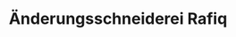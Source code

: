---
title: "Änderungsschneiderei Rafiq"
url: /koeln/aenderungsschneiderei-rafiq/
shop: Schneiderei
---